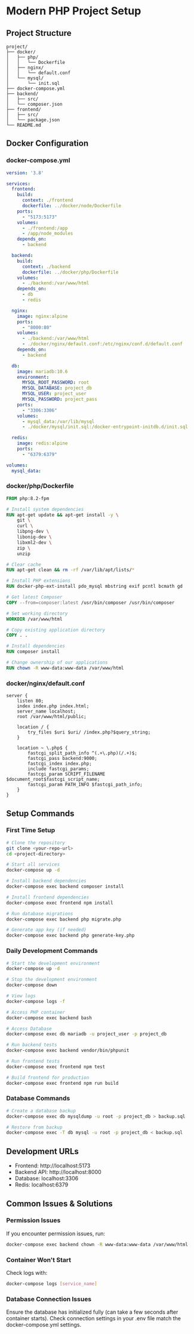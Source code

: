 # Modern PHP Project Setup

## Project Structure
```
project/
├── docker/
│   ├── php/
│   │   └── Dockerfile
│   ├── nginx/
│   │   └── default.conf
│   └── mysql/
│       └── init.sql
├── docker-compose.yml
├── backend/
│   ├── src/
│   └── composer.json
├── frontend/
│   ├── src/
│   └── package.json
└── README.md
```

## Docker Configuration

### docker-compose.yml
```yaml
version: '3.8'

services:
  frontend:
    build:
      context: ./frontend
      dockerfile: ../docker/node/Dockerfile
    ports:
      - "5173:5173"
    volumes:
      - ./frontend:/app
      - /app/node_modules
    depends_on:
      - backend

  backend:
    build:
      context: ./backend
      dockerfile: ../docker/php/Dockerfile
    volumes:
      - ./backend:/var/www/html
    depends_on:
      - db
      - redis

  nginx:
    image: nginx:alpine
    ports:
      - "8000:80"
    volumes:
      - ./backend:/var/www/html
      - ./docker/nginx/default.conf:/etc/nginx/conf.d/default.conf
    depends_on:
      - backend

  db:
    image: mariadb:10.6
    environment:
      MYSQL_ROOT_PASSWORD: root
      MYSQL_DATABASE: project_db
      MYSQL_USER: project_user
      MYSQL_PASSWORD: project_pass
    ports:
      - "3306:3306"
    volumes:
      - mysql_data:/var/lib/mysql
      - ./docker/mysql/init.sql:/docker-entrypoint-initdb.d/init.sql

  redis:
    image: redis:alpine
    ports:
      - "6379:6379"

volumes:
  mysql_data:
```

### docker/php/Dockerfile
```dockerfile
FROM php:8.2-fpm

# Install system dependencies
RUN apt-get update && apt-get install -y \
    git \
    curl \
    libpng-dev \
    libonig-dev \
    libxml2-dev \
    zip \
    unzip

# Clear cache
RUN apt-get clean && rm -rf /var/lib/apt/lists/*

# Install PHP extensions
RUN docker-php-ext-install pdo_mysql mbstring exif pcntl bcmath gd

# Get latest Composer
COPY --from=composer:latest /usr/bin/composer /usr/bin/composer

# Set working directory
WORKDIR /var/www/html

# Copy existing application directory
COPY . .

# Install dependencies
RUN composer install

# Change ownership of our applications
RUN chown -R www-data:www-data /var/www/html
```

### docker/nginx/default.conf
```nginx
server {
    listen 80;
    index index.php index.html;
    server_name localhost;
    root /var/www/html/public;

    location / {
        try_files $uri $uri/ /index.php?$query_string;
    }

    location ~ \.php$ {
        fastcgi_split_path_info ^(.+\.php)(/.+)$;
        fastcgi_pass backend:9000;
        fastcgi_index index.php;
        include fastcgi_params;
        fastcgi_param SCRIPT_FILENAME $document_root$fastcgi_script_name;
        fastcgi_param PATH_INFO $fastcgi_path_info;
    }
}
```

## Setup Commands

### First Time Setup
```bash
# Clone the repository
git clone <your-repo-url>
cd <project-directory>

# Start all services
docker-compose up -d

# Install backend dependencies
docker-compose exec backend composer install

# Install frontend dependencies
docker-compose exec frontend npm install

# Run database migrations
docker-compose exec backend php migrate.php

# Generate app key (if needed)
docker-compose exec backend php generate-key.php
```

### Daily Development Commands
```bash
# Start the development environment
docker-compose up -d

# Stop the development environment
docker-compose down

# View logs
docker-compose logs -f

# Access PHP container
docker-compose exec backend bash

# Access Database
docker-compose exec db mariadb -u project_user -p project_db

# Run backend tests
docker-compose exec backend vendor/bin/phpunit

# Run frontend tests
docker-compose exec frontend npm test

# Build frontend for production
docker-compose exec frontend npm run build
```

### Database Commands
```bash
# Create a database backup
docker-compose exec db mysqldump -u root -p project_db > backup.sql

# Restore from backup
docker-compose exec -T db mysql -u root -p project_db < backup.sql
```

## Development URLs
- Frontend: http://localhost:5173
- Backend API: http://localhost:8000
- Database: localhost:3306
- Redis: localhost:6379

## Common Issues & Solutions

### Permission Issues
If you encounter permission issues, run:
```bash
docker-compose exec backend chown -R www-data:www-data /var/www/html
```

### Container Won't Start
Check logs with:
```bash
docker-compose logs [service_name]
```

### Database Connection Issues
Ensure the database has initialized fully (can take a few seconds after container starts). Check connection settings in your .env file match the docker-compose.yml settings.